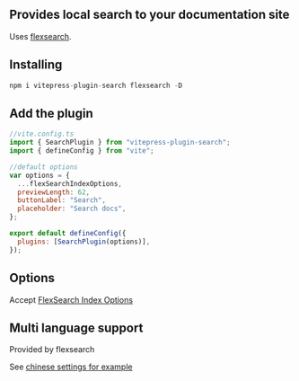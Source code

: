 ## Provides local search to your documentation site

Uses [flexsearch](https://github.com/nextapps-de/flexsearch).

## Installing

```js
npm i vitepress-plugin-search flexsearch -D
```

## Add the plugin

```js
//vite.config.ts
import { SearchPlugin } from "vitepress-plugin-search";
import { defineConfig } from "vite";

//default options
var options = {
  ...flexSearchIndexOptions,
  previewLength: 62,
  buttonLabel: "Search",
  placeholder: "Search docs",
};

export default defineConfig({
  plugins: [SearchPlugin(options)],
});
```

## Options

Accept [FlexSearch Index Options](https://github.com/nextapps-de/flexsearch#options)

## Multi language support

Provided by flexsearch  
  
See [chinese settings for example](https://github.com/emersonbottero/vitepress-plugin-search/issues/11)

